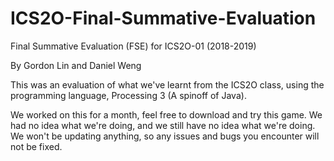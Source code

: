 # ICS2O-Final-Summative-Evaluation

Final Summative Evaluation (FSE) for ICS2O-01 (2018-2019)

By Gordon Lin and Daniel Weng

This was an evaluation of what we've learnt from the ICS2O class, using the programming language, Processing 3 (A spinoff of Java).

We worked on this for a month, feel free to download and try this game. We had no idea what we're doing, and we still have no idea what we're doing. We won't be updating anything, so any issues and bugs you encounter will not be fixed.

